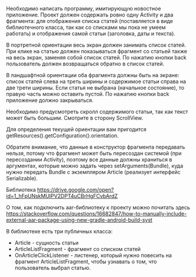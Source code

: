 Необходимо написать программу, имитирующую новостное приложение. Проект должен содержать ровно одну Activity и два фрагмента: для отображения списка статей (поставляется в виде библиотечного класса, так как со списками мы пока не умеем работать) и отображения самой статьи (заголовка, даты и текста).

В портретной ориентации весь экран должен занимать список статей. При клике на статью должен показываться фрагмент со статьей также на весь экран, заменяя собой список статей. По нажатию кнопки back пользователь должен возвращаться обратно в список статей.

В ландшафтной ориентации оба фрагмента должны быть на экране: список статей слева на треть ширины и содержимое статьи справа на две трети ширины. Если статья не выбрана (начальное состояние), то правую часть можно оставить пустой. По нажатию кнопки back приложение должно закрываться.

Необходимо предусмотреть скролл содержимого статьи, так как текст может быть большим. Смотрите в сторону ScrollView.

Для определения текущей ориентации вам пригодится getResources().getConfiguration().orientation.

Обратите внимание, что данные в конструктор фрагмента передавать нельзя, потому что фрагмент может быть пересоздан системой (при пересоздании Activity), поэтому все данные должны храниться в аргументах, которые можно задать через setArguments(Bundle), куда нужно передать Bundle с экземпляром Article (реализует интерфейс Serializable).

Библиотека
https://drive.google.com/open?id=1_hFpUNskMUlPV2DPT4uCBrHgFCvbArdZ

О том, как подключить aar-библиотеку к проекту можно почитать здесь https://stackoverflow.com/questions/16682847/how-to-manually-include-external-aar-package-using-new-gradle-android-build-syst

В библиотеке есть три публичных класса:
* Article - сущность статьи
* ArticleListFragment - фрагмент со списком статей
* OnArticleClickListener - листенер, который нужно повесить на фрагмент ArticleListFragment, чтобы узнавать о том, что пользователь выбрал статью.
